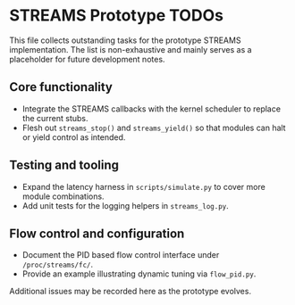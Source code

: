 # STREAMS Prototype TODOs

This file collects outstanding tasks for the prototype STREAMS implementation. The list is non-exhaustive and mainly serves as a placeholder for future development notes.

## Core functionality

- Integrate the STREAMS callbacks with the kernel scheduler to replace the current stubs.
- Flesh out `streams_stop()` and `streams_yield()` so that modules can halt or yield control as intended.

## Testing and tooling

- Expand the latency harness in `scripts/simulate.py` to cover more module combinations.
- Add unit tests for the logging helpers in `streams_log.py`.

## Flow control and configuration

- Document the PID based flow control interface under `/proc/streams/fc/`.
- Provide an example illustrating dynamic tuning via `flow_pid.py`.

Additional issues may be recorded here as the prototype evolves.
